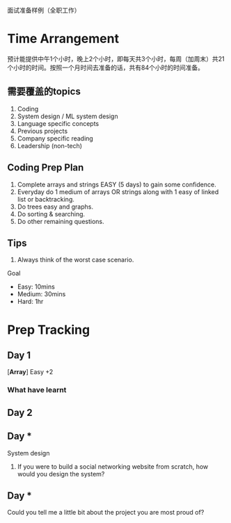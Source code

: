 面试准备样例（全职工作）

# Time Arrangement

预计能提供中午1个小时，晚上2个小时，即每天共3个小时，每周（加周末）共21个小时的时间。按照一个月时间去准备的话，共有84个小时的时间准备。

## 需要覆盖的topics
1. Coding
2. System design / ML system design
3. Language specific concepts
4. Previous projects
5. Company specific reading
6. Leadership (non-tech)

## Coding Prep Plan
1. Complete arrays and strings EASY (5 days) to gain some confidence.
2. Everyday do 1 medium of arrays OR strings along with 1 easy of linked list or backtracking.
3. Do trees easy and graphs.
4. Do sorting & searching.
5. Do other remaining questions.


## Tips
1. Always think of the worst case scenario.

Goal
- Easy: 10mins
- Medium: 30mins
- Hard: 1hr

# Prep Tracking

## Day 1

[**Array**] Easy +2 

### What have learnt



## Day 2

## Day *

System design
1. If you were to build a social networking website from scratch, how would you design the system?

## Day *

Could you tell me a little bit about the project you are most proud of?
